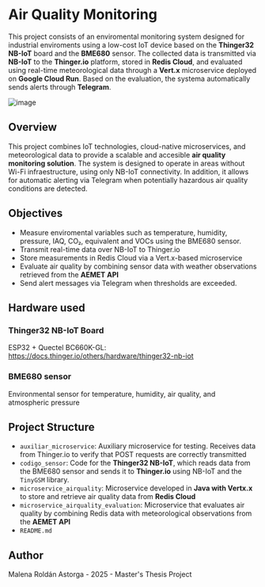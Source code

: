 # Air Quality Monitoring
This project consists of an enviromental monitoring system designed for industrial enviroments using a low-cost IoT device based on the **Thinger32 NB-IoT** board and the **BME680** sensor. The collected data is transmitted via **NB-IoT** to the **Thinger.io** platform, stored in **Redis Cloud**, and evaluated using real-time meteorological data through a **Vert.x** microservice deployed on **Google Cloud Run**. Based on the evaluation, the systema automatically sends alerts through **Telegram**.

![image](https://github.com/user-attachments/assets/7267047d-e29c-47d1-8bd9-5530191ebfdf)

## Overview
This project combines IoT technologies, cloud-native microservices, and meteorological data to provide a scalable and accesible **air quality monitoring solution**. The system is designed to operate in areas without Wi-Fi infraestructure, using only NB-IoT connectivity. In addition, it allows for automatic alerting via Telegram when potentially hazardous air quality conditions are detected.
## Objectives
- Measure enviromental variables such as temperature, humidity, pressure, IAQ, CO₂, equivalent and VOCs using the BME680 sensor.
- Transmit real-time data over NB-IoT to Thinger.io
- Store measurements in Redis Cloud via a Vert.x-based microservice
- Evaluate air quality by combining sensor data with weather observations retrieved from the **AEMET API**
- Send alert messages via Telegram when thresholds are exceeded.

## Hardware used
### Thinger32 NB-IoT Board
ESP32 + Quectel BC660K-GL: https://docs.thinger.io/others/hardware/thinger32-nb-iot
### BME680 sensor
Environmental sensor for temperature, humidity, air quality, and atmospheric pressure
## Project Structure
- `auxiliar_microservice`: Auxiliary microservice for testing. Receives data from Thinger.io to verify that POST requests are correctly transmitted
- `codigo_sensor`: Code for the **Thinger32 NB-IoT**, which reads data from the BME680 sensor and sends it to **Thinger.io** using NB-IoT and the `TinyGSM` library.
- `microservice_airquality`: Microservice developed in **Java with Vertx.x** to store and retrieve air quality data from **Redis Cloud**
- `microservice_airquality_evaluation`: Microservice that evaluates air quality by combining Redis data with meteorological observations from the **AEMET API**
- `README.md`

## Author
Malena Roldán Astorga - 2025 - Master's Thesis Project
